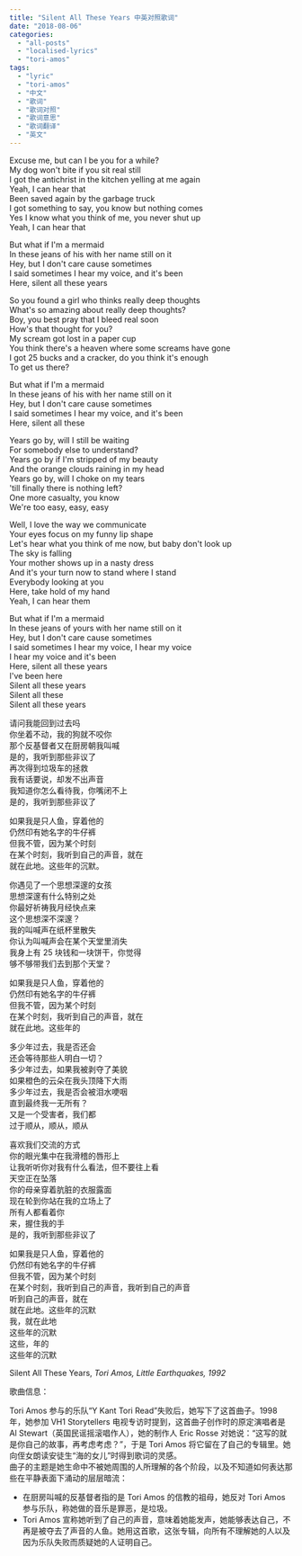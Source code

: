 ```yaml
---
title: "Silent All These Years 中英对照歌词"
date: "2018-08-06"
categories: 
  - "all-posts"
  - "localised-lyrics"
  - "tori-amos"
tags: 
  - "lyric"
  - "tori-amos"
  - "中文"
  - "歌词"
  - "歌词对照"
  - "歌词意思"
  - "歌词翻译"
  - "英文"
---
```


Excuse me, but can I be you for a while?  
My dog won't bite if you sit real still  
I got the antichrist in the kitchen yelling at me again  
Yeah, I can hear that  
Been saved again by the garbage truck  
I got something to say, you know but nothing comes  
Yes I know what you think of me, you never shut up  
Yeah, I can hear that

But what if I'm a mermaid  
In these jeans of his with her name still on it  
Hey, but I don't care cause sometimes  
I said sometimes I hear my voice, and it's been  
Here, silent all these years

So you found a girl who thinks really deep thoughts  
What's so amazing about really deep thoughts?  
Boy, you best pray that I bleed real soon  
How's that thought for you?  
My scream got lost in a paper cup  
You think there's a heaven where some screams have gone  
I got 25 bucks and a cracker, do you think it's enough  
To get us there?

But what if I'm a mermaid  
In these jeans of his with her name still on it  
Hey, but I don't care cause sometimes  
I said sometimes I hear my voice, and it's been  
Here, silent all these

Years go by, will I still be waiting  
For somebody else to understand?  
Years go by if I'm stripped of my beauty  
And the orange clouds raining in my head  
Years go by, will I choke on my tears  
'till finally there is nothing left?  
One more casualty, you know  
We're too easy, easy, easy

Well, I love the way we communicate  
Your eyes focus on my funny lip shape  
Let's hear what you think of me now, but baby don't look up  
The sky is falling  
Your mother shows up in a nasty dress  
And it's your turn now to stand where I stand  
Everybody looking at you  
Here, take hold of my hand  
Yeah, I can hear them

But what if I'm a mermaid  
In these jeans of yours with her name still on it  
Hey, but I don't care cause sometimes  
I said sometimes I hear my voice, I hear my voice  
I hear my voice and it's been  
Here, silent all these years  
I've been here  
Silent all these years  
Silent all these  
Silent all these years

请问我能回到过去吗  
你坐着不动，我的狗就不咬你  
那个反基督者又在厨房朝我叫喊  
是的，我听到那些非议了  
再次得到垃圾车的拯救  
我有话要说，却发不出声音  
我知道你怎么看待我，你嘴闭不上  
是的，我听到那些非议了

如果我是只人鱼，穿着他的  
仍然印有她名字的牛仔裤  
但我不管，因为某个时刻  
在某个时刻，我听到自己的声音，就在  
就在此地。这些年的沉默。

你遇见了一个思想深邃的女孩  
思想深邃有什么特别之处  
你最好祈祷我月经快点来  
这个思想深不深邃？  
我的叫喊声在纸杯里散失  
你认为叫喊声会在某个天堂里消失  
我身上有 25 块钱和一块饼干，你觉得  
够不够带我们去到那个天堂？

如果我是只人鱼，穿着他的  
仍然印有她名字的牛仔裤  
但我不管，因为某个时刻  
在某个时刻，我听到自己的声音，就在  
就在此地。这些年的

多少年过去，我是否还会  
还会等待那些人明白一切？  
多少年过去，如果我被剥夺了美貌  
如果橙色的云朵在我头顶降下大雨  
多少年过去，我是否会被泪水哽咽  
直到最终我一无所有？  
又是一个受害者，我们都  
过于顺从，顺从，顺从

喜欢我们交流的方式  
你的眼光集中在我滑稽的唇形上  
让我听听你对我有什么看法，但不要往上看  
天空正在坠落  
你的母亲穿着肮脏的衣服露面  
现在轮到你站在我的立场上了  
所有人都看着你  
来，握住我的手  
是的，我听到那些非议了

如果我是只人鱼，穿着他的  
仍然印有她名字的牛仔裤  
但我不管，因为某个时刻  
在某个时刻，我听到自己的声音，我听到自己的声音  
听到自己的声音，就在  
就在此地。这些年的沉默  
我，就在此地  
这些年的沉默  
这些，年的  
这些年的沉默

Silent All These Years, *Tori Amos, Little Earthquakes, 1992*

歌曲信息：

Tori Amos 参与的乐队“Y Kant Tori Read”失败后，她写下了这首曲子。1998 年，她参加 VH1 Storytellers 电视专访时提到，这首曲子创作时的原定演唱者是 Al Stewart（英国民谣摇滚唱作人），她的制作人 Eric Rosse 对她说：“这写的就是你自己的故事，再考虑考虑？”，于是 Tori Amos 将它留在了自己的专辑里。她向侄女朗读安徒生“海的女儿”时得到歌词的灵感。  
曲子的主题是她生命中不被她周围的人所理解的各个阶段，以及不知道如何表达那些在平静表面下涌动的层层暗流：

- 在厨房叫喊的反基督者指的是 Tori Amos 的信教的祖母，她反对 Tori Amos 参与乐队，称她做的音乐是罪恶，是垃圾。
- Tori Amos 宣称她听到了自己的声音，意味着她能发声，她能够表达自己，不再是被夺去了声音的人鱼。她用这首歌，这张专辑，向所有不理解她的人以及因为乐队失败而质疑她的人证明自己。
